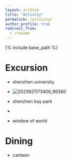 ```yaml
---
layout: archive
title: "Activity"
permalink: /activity/
author_profile: true
redirect_from:
  - /resume
---
```


{% include base_path %}

Excursion
======
* shenzhen university
* ![2023921173406_96360](https://github.com/user-attachments/assets/7a166e73-e5df-404c-b3bc-d6041c926324)

* shenzhen bay park
* 
* window of world

Dining
======
* canteen

